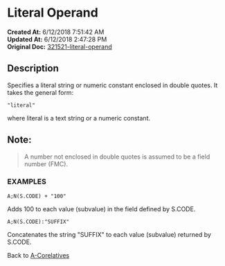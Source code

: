 # Literal Operand 

**Created At:** 6/12/2018 7:51:42 AM  
**Updated At:** 6/12/2018 2:47:28 PM  
**Original Doc:** [321521-literal-operand](https://docs.jbase.com/46351-conversion-processing/321521-literal-operand)  


## Description 

Specifies a literal string or numeric constant enclosed in double quotes. It takes the general form:

```
"literal"
```

where literal is a text string or a numeric constant.



## Note: 


> A number not enclosed in double quotes is assumed to be a field number (FMC).




### EXAMPLES

```
A;N(S.CODE) + "100"
```

Adds 100 to each value (subvalue) in the field defined by S.CODE.

```
A;N(S.CODE):"SUFFIX"
```

Concatenates the string "SUFFIX" to each value (subvalue) returned by S.CODE.



Back to [A-Corelatives](./../a-correlatives)
